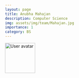 ```yaml
---
layout: page
title: Anubha Mahajan
description: Computer Science
img: assets/img/team/Mahajan.jpg
importance: 1
category: BS
---
```


<img src="https://upload.wikimedia.org/wikipedia/commons/5/59/User-avatar.svg"
       class="img-fluid z-depth-1 rounded"
       width="100"
       height="100"
       alt="User avatar"/>
